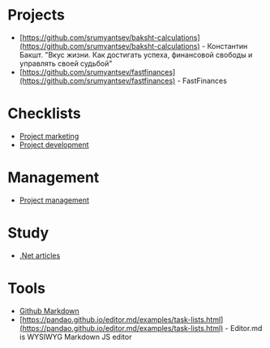 # Projects
- [https://github.com/srumyantsev/baksht-calculations](https://github.com/srumyantsev/baksht-calculations) - Константин Бакшт. "Вкус жизни. Как достигать успеха, финансовой свободы и управлять своей судьбой"
- [https://github.com/srumyantsev/fastfinances](https://github.com/srumyantsev/fastfinances) - FastFinances

# Checklists
- [Project marketing](project-marketing)
- [Project development](project-development)

# Management
- [Project management](project-management)

# Study
- [.Net articles](net-articles)

# Tools
- [Github Markdown](https://guides.github.com/features/mastering-markdown/)
- [https://pandao.github.io/editor.md/examples/task-lists.html](https://pandao.github.io/editor.md/examples/task-lists.html) - Editor.md is WYSIWYG Markdown JS editor
